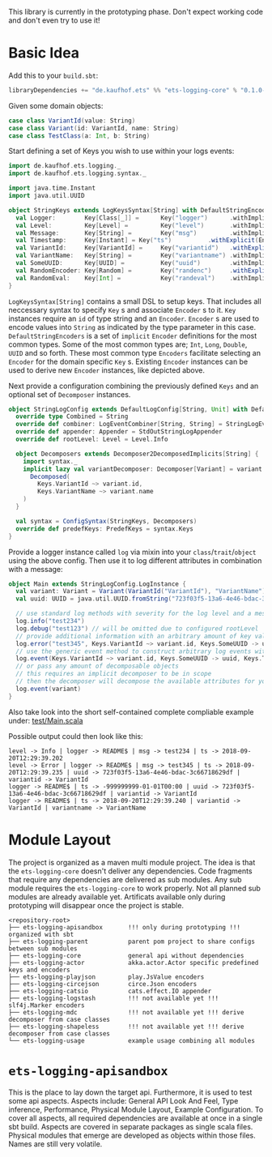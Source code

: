 This library is currently in the prototyping phase. 
Don't expect working code and don't even try to use it!


# Basic Idea
Add this to your `build.sbt`:
```scala
libraryDependencies += "de.kaufhof.ets" %% "ets-logging-core" % "0.1.0-SNAPSHOT"
```

Given some domain objects:
```scala
case class VariantId(value: String)
case class Variant(id: VariantId, name: String)
case class TestClass(a: Int, b: String)
```

Start defining a set of Keys you wish to use within your logs events:
```scala
import de.kaufhof.ets.logging._
import de.kaufhof.ets.logging.syntax._

import java.time.Instant
import java.util.UUID

object StringKeys extends LogKeysSyntax[String] with DefaultStringEncoders {
  val Logger:        Key[Class[_]] =      Key("logger")      .withImplicitEncoder
  val Level:         Key[Level] =         Key("level")       .withImplicitEncoder
  val Message:       Key[String] =        Key("msg")         .withImplicitEncoder
  val Timestamp:     Key[Instant] = Key("ts")          .withExplicit(Encoder.fromToString)
  val VariantId:     Key[VariantId] =     Key("variantid")   .withExplicit(Encoder[VariantId].by(_.value))
  val VariantName:   Key[String] =        Key("variantname") .withImplicitEncoder
  val SomeUUID:      Key[UUID] =          Key("uuid")        .withImplicitEncoder
  val RandomEncoder: Key[Random] =        Key("randenc")     .withExplicit(Encoder[Random].by(_.nextInt(100)))
  val RandomEval:    Key[Int] =           Key("randeval")    .withImplicitEncoder
}
```

`LogKeysSyntax[String]` contains a small DSL to setup keys.
That includes all neccessary syntax to specify `Key` s and associate `Encoder` s to it.
`Key` instances require an `id` of type string and an `Encoder`.
`Encoder` s are used to encode values into `String` as indicated by the type parameter in this case.
`DefaultStringEncoders` is a set of `implicit` `Encoder` definitions for the most common types.
Some of the most common types are; `Int`, `Long`, `Double`, `UUID` and so forth.
These most common type `Encoders` facilitate selecting an `Encoder` for the domain specific `Key` s.
Existing `Encoder` instances can be used to derive new `Encoder` instances, like depicted above.

Next provide a configuration combining the previously defined `Keys` and an optional set of `Decomposer` instances.
```scala
object StringLogConfig extends DefaultLogConfig[String, Unit] with DefaultStringEncoders {
  override type Combined = String
  override def combiner: LogEventCombiner[String, String] = StringLogEventCombiner
  override def appender: Appender = StdOutStringLogAppender
  override def rootLevel: Level = Level.Info

  object Decomposers extends Decomposer2DecomposedImplicits[String] {
    import syntax._
    implicit lazy val variantDecomposer: Decomposer[Variant] = variant =>
      Decomposed(
        Keys.VariantId ~> variant.id,
        Keys.VariantName ~> variant.name
    )
  }

  val syntax = ConfigSyntax(StringKeys, Decomposers)
  override def predefKeys: PredefKeys = syntax.Keys
}
```

Provide a logger instance called `log` via mixin into your `class`/`trait`/`object` using the above config.
Then use it to log different attributes in combination with a message:
```scala
object Main extends StringLogConfig.LogInstance {
  val variant: Variant = Variant(VariantId("VariantId"), "VariantName")
  val uuid: UUID = java.util.UUID.fromString("723f03f5-13a6-4e46-bdac-3c66718629df")

  // use standard log methods with severity for the log level and a message
  log.info("test234")
  log.debug("test123") // will be omitted due to configured rootLevel
  // provide additional information with an arbitrary amount of key value pairs, called attributes
  log.error("test345", Keys.VariantId ~> variant.id, Keys.SomeUUID -> uuid)
  // use the generic event method to construct arbitrary log events without any predefined attributes
  log.event(Keys.VariantId ~> variant.id, Keys.SomeUUID -> uuid, Keys.Timestamp ~> Instant.MIN)
  // or pass any amount of decomposable objects
  // this requires an implicit decomposer to be in scope
  // then the decomposer will decompose the available attributes for you
  log.event(variant)
}
```

Also take look into the short self-contained complete compliable example under:
[test/Main.scala](ets-logging-usage/src/main/scala/de/kaufhof/ets/logging/test/Main.scala)

Possible output could then look like this:
```
level -> Info | logger -> README$ | msg -> test234 | ts -> 2018-09-20T12:29:39.202
level -> Error | logger -> README$ | msg -> test345 | ts -> 2018-09-20T12:29:39.235 | uuid -> 723f03f5-13a6-4e46-bdac-3c66718629df | variantid -> VariantId
logger -> README$ | ts -> -999999999-01-01T00:00 | uuid -> 723f03f5-13a6-4e46-bdac-3c66718629df | variantid -> VariantId
logger -> README$ | ts -> 2018-09-20T12:29:39.240 | variantid -> VariantId | variantname -> VariantName
```


# Module Layout
The project is organized as a maven multi module project.
The idea is that the `ets-logging-core` doesn't deliver any dependencies.
Code fragments that require any dependencies are delivered as sub modules.
Any sub module requires the `ets-logging-core` to work properly.
Not all planned sub modules are already available yet.
Artificats available only during prototyping will disappear once the project is stable.

```
<repository-root>
├── ets-logging-apisandbox       !!! only during prototyping !!! organized with sbt
├── ets-logging-parent           parent pom project to share configs between sub modules
├── ets-logging-core             general api without dependencies
├── ets-logging-actor            akka.actor.Actor specific predefined keys and encoders
├── ets-logging-playjson         play.JsValue encoders
├── ets-logging-circejson        circe.Json encoders
├── ets-logging-catsio           cats.effect.IO appender
├── ets-logging-logstash         !!! not available yet !!! slf4j.Marker encoders
├── ets-logging-mdc              !!! not available yet !!! derive decomposer from case classes
├── ets-logging-shapeless        !!! not available yet !!! derive decomposer from case classes
└── ets-logging-usage            example usage combining all modules
```


# `ets-logging-apisandbox`
This is the place to lay down the target api.
Furthermore, it is used to test some api aspects.
Aspects include: General API Look And Feel, Type inference, Performance, Physical Module Layout, Example Configuration.
To cover all aspects, all required dependencies are available at once in a single sbt build.
Aspects are covered in separate packages as single scala files.
Physical modules that emerge are developed as objects within those files.
Names are still very volatile.
